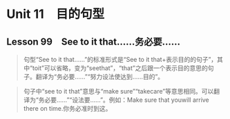 ﻿ # Unit 11　目的句型
 ## Lesson 99　See to it that……务必要……
 
> 句型“See to it that……”的标准形式是“See to it that+表示目的的句子”，其中“toit”可以省略，变为“seethat”，“that”之后跟一个表示目的意思的句子。翻译为“务必要……”“努力设法使达到……目的”。

> 句子中“see to it that”意思与“make sure”“takecare”等意思相同。可以翻译为“务必要……”“设法要……”。例如：Make sure that youwill arrive there on time.你务必准时到这。


 
